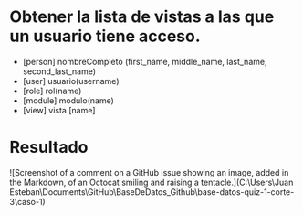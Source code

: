# Obtener la lista de vistas a las que un usuario tiene acceso.

- [person] nombreCompleto (first_name, middle_name, last_name, second_last_name)
- [user] usuario(username)
- [role] rol(name)
- [module] modulo(name)
- [view] vista [name]

# Resultado
![Screenshot of a comment on a GitHub issue showing an image, added in the Markdown, of an Octocat smiling and raising a tentacle.](C:\Users\Juan Esteban\Documents\GitHub\BaseDeDatos_Github\base-datos-quiz-1-corte-3\caso-1)